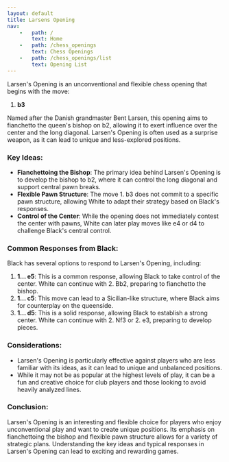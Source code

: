 ```yaml
---
layout: default
title: Larsens Opening
nav:
    -   path: /
        text: Home
    -   path: /chess_openings
        text: Chess Openings
    -   path: /chess_openings/list
        text: Opening List
---
```


Larsen's Opening is an unconventional and flexible chess opening that begins with the move:

1. **b3**

Named after the Danish grandmaster Bent Larsen, this opening aims to fianchetto the queen's bishop on b2, allowing it to exert influence over the center and the long diagonal. Larsen's Opening is often used as a surprise weapon, as it can lead to unique and less-explored positions.

### Key Ideas:

- **Fianchettoing the Bishop**: The primary idea behind Larsen's Opening is to develop the bishop to b2, where it can control the long diagonal and support central pawn breaks.
- **Flexible Pawn Structure**: The move 1. b3 does not commit to a specific pawn structure, allowing White to adapt their strategy based on Black's responses.
- **Control of the Center**: While the opening does not immediately contest the center with pawns, White can later play moves like e4 or d4 to challenge Black's central control.

### Common Responses from Black:

Black has several options to respond to Larsen's Opening, including:

1. **1... e5**: This is a common response, allowing Black to take control of the center. White can continue with 2. Bb2, preparing to fianchetto the bishop.
2. **1... c5**: This move can lead to a Sicilian-like structure, where Black aims for counterplay on the queenside.
3. **1... d5**: This is a solid response, allowing Black to establish a strong center. White can continue with 2. Nf3 or 2. e3, preparing to develop pieces.

### Considerations:

- Larsen's Opening is particularly effective against players who are less familiar with its ideas, as it can lead to unique and unbalanced positions.
- While it may not be as popular at the highest levels of play, it can be a fun and creative choice for club players and those looking to avoid heavily analyzed lines.

### Conclusion:

Larsen's Opening is an interesting and flexible choice for players who enjoy unconventional play and want to create unique positions. Its emphasis on fianchettoing the bishop and flexible pawn structure allows for a variety of strategic plans. Understanding the key ideas and typical responses in Larsen's Opening can lead to exciting and rewarding games.